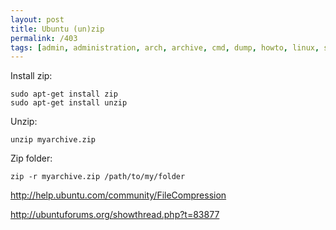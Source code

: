 ```yaml
---
layout: post
title: Ubuntu (un)zip
permalink: /403
tags: [admin, administration, arch, archive, cmd, dump, howto, linux, shell, ubuntu, unzip, zip]
---
```


Install zip:

    sudo apt-get install zip
    sudo apt-get install unzip

Unzip:

    unzip myarchive.zip

Zip folder:

    zip -r myarchive.zip /path/to/my/folder

http://help.ubuntu.com/community/FileCompression

http://ubuntuforums.org/showthread.php?t=83877
